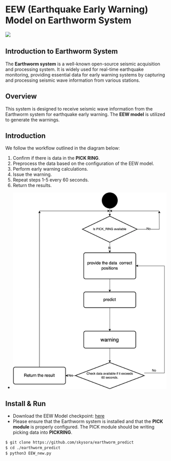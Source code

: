 # EEW (Earthquake Early Warning) Model on Earthworm System
![](https://img.shields.io/static/v1?label=python&message=3.6.9&color=yellow)

## Introduction to Earthworm System
The **Earthworm system** is a well-known open-source seismic acquisition and processing system. It is widely used for real-time earthquake monitoring, providing essential data for early warning systems by capturing and processing seismic wave information from various stations.

## Overview
This system is designed to receive seismic wave information from the Earthworm system for earthquake early warning. The **EEW model** is utilized to generate the warnings.

## Introduction

We follow the workflow outlined in the diagram below:

1. Confirm if there is data in the **PICK RING**.
2. Preprocess the data based on the configuration of the EEW model.
3. Perform early warning calculations.
4. Issue the warning.
5. Repeat steps 1-5 every 60 seconds.
6. Return the results.

* <a href=""><img src="system_workflow.png" title="System Workflow" alt="System Workflow"></a>

## Install & Run

- Download the EEW Model checkpoint: [here](https://drive.google.com/file/d/1leZ15WJegQ_ibTYY24PcTKo_1m1RtCX1/view?usp=sharing)
- Please ensure that the Earthworm system is installed and that the **PICK module** is properly configured. The PICK module should be writing picking data into **PICKRING**.

```sh
$ git clone https://github.com/skysora/earthworm_predict
$ cd ./earthworm_predict
$ python3 EEW_new.py
